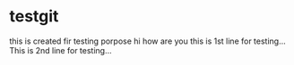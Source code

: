# testgit
this is created fir testing porpose
hi how are you
this is 1st line for testing...
This is 2nd line for testing...
